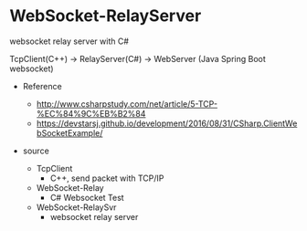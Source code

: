 # WebSocket-RelayServer
websocket relay server with C#

TcpClient(C++) -> RelayServer(C#) -> WebServer (Java Spring Boot websocket)

- Reference
  - http://www.csharpstudy.com/net/article/5-TCP-%EC%84%9C%EB%B2%84
  - https://devstarsj.github.io/development/2016/08/31/CSharp.ClientWebSocketExample/

- source
  - TcpClient
    - C++, send packet with TCP/IP
  - WebSocket-Relay
    - C# Websocket Test
  - WebSocket-RelaySvr
    - websocket relay server

